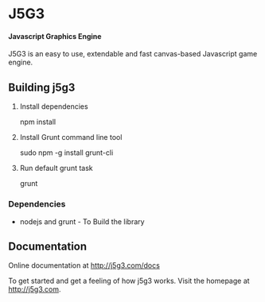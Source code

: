 J5G3 
====

#### Javascript Graphics Engine ####

J5G3 is an easy to use, extendable and fast canvas-based Javascript game engine.

Building j5g3
-------------
1. Install dependencies

    npm install

2. Install Grunt command line tool

    sudo npm -g install grunt-cli 

3. Run default grunt task

    grunt

### Dependencies ###

- nodejs and grunt - To Build the library


Documentation
-------------

Online documentation at <http://j5g3.com/docs>

To get started and get a feeling of how j5g3 works. Visit the homepage at <http://j5g3.com>.

